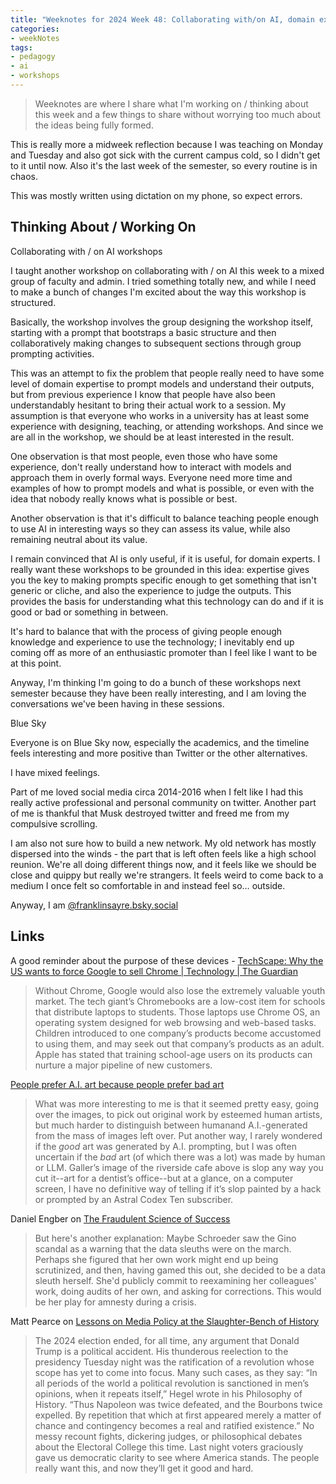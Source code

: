 ```yaml
---
title: "Weeknotes for 2024 Week 48: Collaborating with/on AI, domain expertise as a frame, and the rise of bluesky"
categories:
- weekNotes
tags:
- pedagogy
- ai
- workshops
---
```


> Weeknotes are where I share what I'm working on / thinking about this week and a few things to share without worrying too much about the ideas being fully formed.

This is really more a midweek reflection because I was teaching on Monday and Tuesday and also got sick with the current campus cold, so I didn't get to it until now. Also it's the last week of the semester, so every routine is in chaos. 

This was mostly written using dictation on my phone, so expect errors.

## Thinking About / Working On

Collaborating with / on AI workshops

I taught another workshop on collaborating with / on AI this week to a mixed group of faculty and admin. I tried something totally new, and while I need to make a bunch of changes I'm excited about the way this workshop is structured.

Basically, the workshop involves the group designing the workshop itself, starting with a prompt that bootstraps a basic structure and then collaboratively making changes to subsequent sections through group prompting activities.

This was an attempt to fix the problem that people really need to have some level of domain expertise to prompt models and understand their outputs, but from previous experience I know that people have also been understandably hesitant to bring their actual work to a session. My assumption is that everyone who works in a university has at least some experience with designing, teaching, or attending workshops. And since we are all in the workshop, we should be at least interested in the result. 

One observation is that most people, even those who have some experience, don't really understand how to interact with models and approach them in overly formal ways. Everyone need more time and examples of how to prompt models and what is possible, or even with the idea that nobody really knows what is possible or best. 

Another observation is that it's difficult to balance teaching people enough to use AI in interesting ways so they can assess its value, while also remaining neutral about its value. 

 I remain convinced that AI is only useful, if it is useful, for domain experts. I really want these workshops to be grounded in this idea: expertise gives you the key to making prompts specific enough to get something that isn't generic or cliche, and also the experience to judge the outputs. This provides the basis for understanding what this technology can do and if it is good or bad or something in between. 

It's hard to balance that with the process of giving people enough knowledge and experience to use the technology; I inevitably end up coming off as more of an enthusiastic promoter than I feel like I want to be at this point.

Anyway, I'm thinking I'm going to do a bunch of these workshops next semester because they have been really interesting, and I am loving the conversations we've been having in these sessions. 

Blue Sky

Everyone is on Blue Sky now, especially the academics, and the timeline feels interesting and more positive than Twitter or the other alternatives. 

I have mixed feelings. 

Part of me loved social media circa 2014-2016 when I felt like I had this really active professional and personal community on twitter. Another part of me is thankful that Musk destroyed twitter and freed me from my compulsive scrolling. 

I am also not sure how to build a new network. My old network has mostly dispersed into the winds - the part that is left often feels like a high school reunion. We're all doing different things now, and it feels like we should be close and quippy but really we're strangers. It feels weird to come back to a medium I once felt so comfortable in and instead feel so… outside. 

Anyway, I am [@franklinsayre.bsky.social](https://bsky.app/profile/franklinsayre.bsky.social)
## Links

A good reminder about the purpose of these devices - [TechScape: Why the US wants to force Google to sell Chrome | Technology | The Guardian](https://www.theguardian.com/technology/2024/nov/25/us-google-sell-chrome)

> Without Chrome, Google would also lose the extremely valuable youth market. The tech giant’s Chromebooks are a low-cost item for schools that distribute laptops to students. Those laptops use Chrome OS, an operating system designed for web browsing and web-based tasks. Children introduced to one company’s products become accustomed to using them, and may seek out that company’s products as an adult. Apple has stated that training school-age users on its products can nurture a major pipeline of new customers. 

[People prefer A.I. art because people prefer bad art](https://maxread.substack.com/p/people-prefer-ai-art-because-people)

> What was more interesting to me is that it seemed pretty easy, going over the images, to pick out original work by esteemed human artists, but much harder to distinguish between humanand A.I.-generated from the mass of images left over. Put another way, I rarely wondered if the *good* art was generated by A.I. prompting, but I was often uncertain if the *bad* art (of which there was a lot) was made by human or LLM. Galler’s image of the riverside cafe above is slop any way you cut it--art for a dentist’s office--but at a glance, on a computer screen, I have no definitive way of telling if it’s slop painted by a hack or prompted by an Astral Codex Ten subscriber.

Daniel Engber on [The Fraudulent Science of Success](https://www.theatlantic.com/magazine/archive/2025/01/business-school-fraud-research/680669/)

> But here's another explanation: Maybe Schroeder saw the Gino scandal as a warning that the data sleuths were on the march. Perhaps she figured that her own work might end up being scrutinized, and then, having gamed this out, she decided to be a data sleuth herself. She'd publicly commit to reexamining her colleagues' work, doing audits of her own, and asking for corrections. This would be her play for amnesty during a crisis.

Matt Pearce on [Lessons on Media Policy at the Slaughter-Bench of History](https://mattdpearce.substack.com/p/lessons-on-media-policy-at-the-slaughter)

> The 2024 election ended, for all time, any argument that Donald Trump is a political accident. His thunderous reelection to the presidency Tuesday night was the ratification of a revolution whose scope has yet to come into focus. Many such cases, as they say: “In all periods of the world a political revolution is sanctioned in men’s opinions, when it repeats itself,” Hegel wrote in his Philosophy of History. “Thus Napoleon was twice defeated, and the Bourbons twice expelled. By repetition that which at first appeared merely a matter of chance and contingency becomes a real and ratified existence.” No messy recount fights, dickering judges, or philosophical debates about the Electoral College this time. Last night voters graciously gave us democratic clarity to see where America stands. The people really want this, and now they’ll get it good and hard. 
